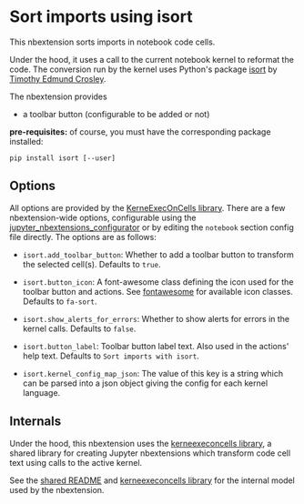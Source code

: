 # Sort imports using isort

This nbextension sorts imports in notebook code cells.

Under the hood, it uses a call to the current notebook kernel to reformat the code. The conversion run by the kernel uses Python's package [isort](https://github.com/timothycrosley/isort) by [Timothy Edmund Crosley](https://github.com/timothycrosley).

The nbextension provides

- a toolbar button (configurable to be added or not)

**pre-requisites:** of course, you must have the corresponding package installed:

```
pip install isort [--user]
```

## Options

All options are provided by the [KerneExecOnCells library](kernel_exec_on_cell.js). There are a few nbextension-wide options, configurable using the [jupyter_nbextensions_configurator](https://github.com/Jupyter-contrib/jupyter_nbextensions_configurator) or by editing the `notebook` section config file directly. The options are as follows:

- `isort.add_toolbar_button`: Whether to add a toolbar button to transform the selected cell(s). Defaults to `true`.

- `isort.button_icon`:
  A font-awesome class defining the icon used for the toolbar button and actions.
  See [fontawesome] for available icon classes.
  Defaults to `fa-sort`.

- `isort.show_alerts_for_errors`: Whether to show alerts for errors in the kernel calls. Defaults to `false`.

- `isort.button_label`: Toolbar button label text. Also used in the actions' help text. Defaults to `Sort imports with isort`.

- `isort.kernel_config_map_json`: The value of this key is a string which can be parsed into a json object giving the config for each kernel language.

## Internals

Under the hood, this nbextension uses the [kerneexeconcells library](kernel_exec_on_cell.js), a shared library for creating Jupyter nbextensions which transform code cell text using calls to the active kernel.

See the [shared README](REAME.md) and [kerneexeconcells library](kernel_exec_on_cell.js) for the internal model used by the nbextension.

[fontawesome]: https://fontawesome.com/icons
